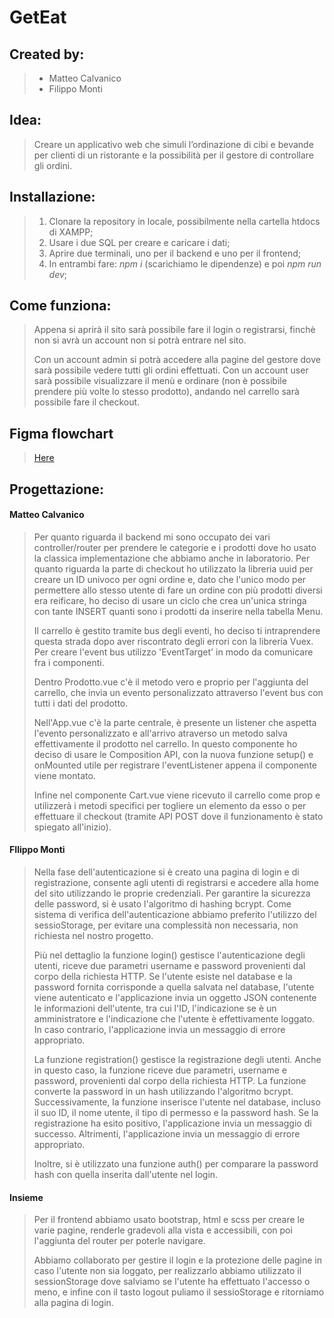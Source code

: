 # GetEat 

## Created by:
> - Matteo Calvanico
> - Filippo Monti

## Idea:
> Creare un applicativo web che simuli l’ordinazione di cibi e 
> bevande per clienti di un ristorante e la possibilità per il 
> gestore di controllare gli ordini.

## Installazione:
> 1. Clonare la repository in locale, possibilmente nella cartella htdocs di XAMPP;
> 2. Usare i due SQL per creare e caricare i dati;
> 3. Aprire due terminali, uno per il backend e uno per il frontend;
> 4. In entrambi fare: *npm i* (scarichiamo le dipendenze) e poi *npm run dev*;

## Come funziona:
> Appena si aprirà il sito sarà possibile fare il login o registrarsi, finchè non si avrà un account non si potrà entrare nel sito. 
>
> Con un account admin si potrà accedere alla pagine del gestore dove sarà possibile vedere tutti gli ordini effettuati.
> Con un account user sarà possibile visualizzare il menù e ordinare (non è possibile prendere più volte lo stesso prodotto), andando nel carrello sarà possibile fare il checkout.

## Figma flowchart
> [Here](https://www.figma.com/file/i8ZRa156lHmqLOhIk2BJvT/Sistemi-web-flowchart?type=design&node-id=0-1&mode=design&t=pqyIdV3V6tqmwVWS-0)

## Progettazione:
#### Matteo Calvanico
> Per quanto riguarda il backend mi sono occupato dei vari controller/router per prendere le categorie e i prodotti dove ho usato la classica implementazione che abbiamo anche in laboratorio. Per quanto riguarda la parte di checkout ho utilizzato la libreria uuid per creare un ID univoco per ogni ordine e, dato che l'unico modo per permettere allo stesso utente di fare un ordine con più prodotti diversi era reificare, ho deciso di usare un ciclo che crea un'unica stringa con tante INSERT quanti sono i prodotti da inserire nella tabella Menu.
>
>
> Il carrello è gestito tramite bus degli eventi, ho deciso ti intraprendere questa strada dopo aver riscontrato degli errori con la libreria Vuex.
> Per creare l'event bus utilizzo 'EventTarget' in modo da comunicare fra i componenti.
>
> Dentro Prodotto.vue c'è il metodo vero e proprio per l'aggiunta del carrello, che invia un evento personalizzato attraverso l'event bus con tutti i dati del prodotto.
>
> Nell'App.vue c'è la parte centrale, è presente un listener che aspetta l'evento personalizzato e all'arrivo atraverso un metodo salva effettivamente il prodotto nel carrello. In questo componente ho deciso di usare le Composition API, con la nuova funzione setup() e onMounted utile per registrare l'eventListener appena il componente viene montato.
>
> Infine nel componente Cart.vue viene ricevuto il carrello come prop e utilizzerà i metodi specifici per togliere un elemento da esso o per effettuare il checkout (tramite API POST dove il funzionamento è stato spiegato all'inizio).

#### FIlippo Monti
> Nella fase dell'autenticazione si è creato una pagina di login e di registrazione, consente agli utenti di registrarsi e accedere alla home del sito utilizzando le proprie credenziali. Per garantire la sicurezza delle password, si è usato l'algoritmo di hashing bcrypt. Come sistema di verifica dell'autenticazione abbiamo preferito l'utilizzo del sessioStorage, per evitare una complessità non necessaria, non richiesta nel nostro progetto.
>
> Più nel dettaglio la funzione login() gestisce l'autenticazione degli utenti, riceve due parametri username e password provenienti dal corpo della richiesta HTTP. Se l'utente esiste nel database e la password fornita corrisponde a quella salvata nel database, l'utente viene autenticato e l'applicazione invia un oggetto JSON contenente le informazioni dell'utente, tra cui l'ID, l'indicazione se è un amministratore e l'indicazione che l'utente è effettivamente loggato. In caso contrario, l'applicazione invia un messaggio di errore appropriato.
>
>La funzione registration() gestisce la registrazione degli utenti. Anche in questo caso, la funzione riceve due parametri, username e password, provenienti dal corpo della richiesta HTTP. La funzione converte la password in un hash utilizzando l'algoritmo bcrypt. Successivamente, la funzione inserisce l'utente nel database, incluso il suo ID, il nome utente, il tipo di permesso e la password hash. Se la registrazione ha esito positivo, l'applicazione invia un messaggio di successo. Altrimenti, l'applicazione invia un messaggio di errore appropriato.
>
>Inoltre, si è utilizzato una funzione auth() per comparare la password hash con quella inserita dall'utente nel login.

#### Insieme
> Per il frontend abbiamo usato bootstrap, html e scss per creare le varie pagine, renderle gradevoli alla vista e accessibili, con poi l'aggiunta del router per poterle navigare.
>
> Abbiamo collaborato per gestire il login e la protezione delle pagine in caso l'utente non sia loggato, per realizzarlo abbiamo utilizzato il sessionStorage dove salviamo se l'utente ha effettuato l'accesso o meno, e infine con il tasto logout puliamo il sessioStorage e ritorniamo alla pagina di login.